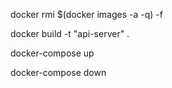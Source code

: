 docker rmi $(docker images -a -q) -f

docker build -t "api-server" .

docker-compose up

docker-compose down